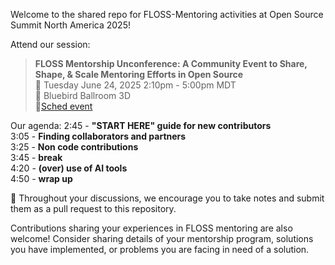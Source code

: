 Welcome to the shared repo for FLOSS-Mentoring activities at Open Source Summit North America 2025!

Attend our session:

>**FLOSS Mentorship Unconference: A Community Event to Share, Shape, & Scale Mentoring Efforts in Open Source**  
>📅 Tuesday June 24, 2025 2:10pm - 5:00pm MDT  
>📍 Bluebird Ballroom 3D  
>🔗[Sched event](https://ossna2025.sched.com/event/23YvJ/floss-mentorship-unconference-a-community-event-to-share-shape-scale-mentoring-efforts-in-open-source-open-to-all-attendees-no-pre-registration-required)


Our agenda:
2:45 - **"START HERE" guide for new contributors**  
3:05 - **Finding collaborators and partners**  
3:25 - **Non code contributions**  
3:45 - **break**  
4:20 - **(over) use of AI tools**  
4:50 - **wrap up**

📝 Throughout your discussions, we encourage you to take notes and submit them as a pull request to this repository.

Contributions sharing your experiences in FLOSS mentoring are also welcome! Consider sharing details of your mentorship program, solutions you have implemented, or problems you are facing in need of a solution.
